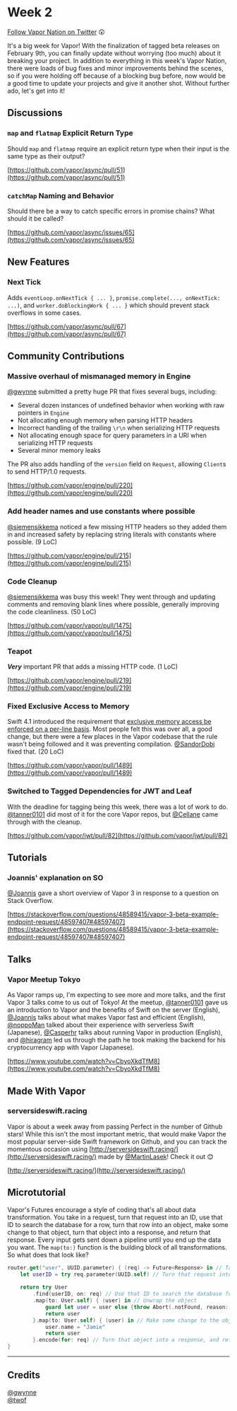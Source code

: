 # Week 2

[Follow Vapor Nation on Twitter](https://twitter.com/VaporNationNews) 😲

It's a big week for Vapor! With the finalization of tagged beta releases on February 9th, you can finally update without worrying (too much) about it breaking your project. In addition to everything in this week's Vapor Nation, there were loads of bug fixes and minor improvements behind the scenes, so if you were holding off because of a blocking bug before, now would be a good time to update your projects and give it another shot. Without further ado, let's get into it!

## Discussions

### `map` and `flatmap` Explicit Return Type
Should `map` and `flatmap` require an explicit return type when their input is the same type as their output?

[https://github.com/vapor/async/pull/51](https://github.com/vapor/async/pull/51)

### `catchMap` Naming and Behavior
Should there be a way to catch specific errors in promise chains? What should it be called?

[https://github.com/vapor/async/issues/65](https://github.com/vapor/async/issues/65)

## New Features

### Next Tick
Adds `eventLoop.onNextTick { ... }`, `promise.complete(..., onNextTick: ...)`, and `worker.doBlockingWork { ... }` which should prevent stack overflows in some cases.

[https://github.com/vapor/async/pull/67](https://github.com/vapor/async/pull/67)

## Community Contributions
### Massive overhaul of mismanaged memory in Engine
[@gwynne](https://github.com/gwynne) submitted a pretty huge PR that fixes several bugs, including:
- Several dozen instances of undefined behavior when working with raw pointers in `Engine`
- Not allocating enough memory when parsing HTTP headers
- Incorrect handling of the trailing `\r\n` when serializing HTTP requests
- Not allocating enough space for query parameters in a URI when serializing HTTP requests
- Several minor memory leaks

The PR also adds handling of the `version` field on `Request`, allowing `Client`s to send HTTP/1.0 requests.

[https://github.com/vapor/engine/pull/220](https://github.com/vapor/engine/pull/220)

### Add header names and use constants where possible
[@siemensikkema](https://github.com/siemensikkema) noticed a few missing HTTP headers so they added them in and increased safety by replacing string literals with constants where possible. (9 LoC)

[https://github.com/vapor/engine/pull/215](https://github.com/vapor/engine/pull/215)

### Code Cleanup
[@siemensikkema](https://github.com/siemensikkema) was busy this week! They went through and updating comments and removing blank lines where possible, generally improving the code cleanliness. (50 LoC)

[https://github.com/vapor/vapor/pull/1475](https://github.com/vapor/vapor/pull/1475)

### Teapot
**_Very_** important PR that adds a missing HTTP code. (1 LoC)

[https://github.com/vapor/engine/pull/219](https://github.com/vapor/engine/pull/219)

### Fixed Exclusive Access to Memory
Swift 4.1 introduced the requirement that [exclusive memory access be enforced on a per-line basis](https://developer.apple.com/library/content/documentation/Swift/Conceptual/Swift_Programming_Language/MemorySafety.html#//apple_ref/doc/uid/TP40014097-CH46-ID567). Most people felt this was over all, a good change, but there were a few places in the Vapor codebase that the rule wasn't being followed and it was preventing compilation. [@SandorDobi](https://github.com/SandorDobi) fixed that. (20 LoC)

[https://github.com/vapor/vapor/pull/1489](https://github.com/vapor/vapor/pull/1489)

### Switched to Tagged Dependencies for JWT and Leaf
With the deadline for tagging being this week, there was a lot of work to do. [@tanner0101](https://github.com/tanner0101) did most of it for the core Vapor repos, but [@Cellane](https://github.com/Cellane) came through with the cleanup.

[https://github.com/vapor/jwt/pull/82](https://github.com/vapor/jwt/pull/82)

## Tutorials

### Joannis' explanation on SO
[@Joannis](https://github.com/Joannis) gave a short overview of Vapor 3 in response to a question on Stack Overflow.

[https://stackoverflow.com/questions/48589415/vapor-3-beta-example-endpoint-request/48597407#48597407](https://stackoverflow.com/questions/48589415/vapor-3-beta-example-endpoint-request/48597407#48597407)

## Talks

### Vapor Meetup Tokyo
As Vapor ramps up, I'm expecting to see more and more talks, and the first Vapor 3 talks come to us out of Tokyo! At the meetup, [@tanner0101](https://github.com/tanner0101) gave us an introduction to Vapor and the benefits of Swift on the server (English), [@Joannis](https://github.com/Joannis) talks about what makes Vapor fast and efficient (English), [@noppoMan](https://github.com/noppoMan) talked about their experience with serverless Swift (Japanese), [@Casperhr](https://github.com/Casperhr) talks about running Vapor in production (English), and [@hiragram](https://github.com/hiragram) led us through the path he took making the backend for his cryptocurrency app with Vapor (Japanese).

[https://www.youtube.com/watch?v=CbyoXkdTfM8](https://www.youtube.com/watch?v=CbyoXkdTfM8)

## Made With Vapor

### serversideswift.racing
Vapor is about a week away from passing Perfect in the number of Github stars! While this isn't the most important metric, that would make Vapor the most popular server-side Swift framework on Github, and you can track the momentous occasion using [http://serversideswift.racing/](http://serversideswift.racing/) made by [@MartinLasek](https://github.com/MartinLasek)! Check it out 😊

[http://serversideswift.racing/](http://serversideswift.racing/)

## Microtutorial
Vapor's Futures encourage a style of coding that's all about data transformation. You take in a request, turn that request into an ID, use that ID to search the database for a row, turn that row into an object, make some change to that object, turn that object into a response, and return that response. Every input gets sent down a pipeline until you end up the data you want. The `map(to:)` function is the building block of all transformations. So what does that look like?

```swift
router.get("user", UUID.parameter) { (req) -> Future<Response> in // Take in a request
    let userID = try req.parameter(UUID.self) // Turn that request into an ID
    
    return try User
        .find(userID, on: req) // Use that ID to search the database for a row, turn that row into an (optional) object
        .map(to: User.self) { (user) in // Unwrap the object
            guard let user = user else {throw Abort(.notFound, reason: "User Not Found")}
            return user
        }.map(to: User.self) { (user) in // Make some change to the object
            user.name = "Jamie"
            return user
        }.encode(for: req) // Turn that object into a response, and return that response
}
```
***

## Credits
[@gwynne](https://github.com/gwynne)  
[@twof](https://github.com/twof)
